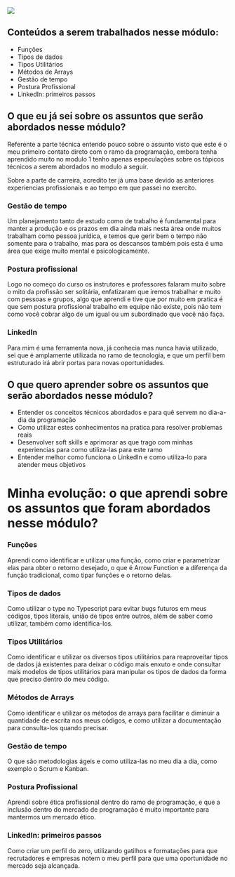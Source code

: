 

![](https://i.imgur.com/xG74tOh.png)


## Conteúdos a serem trabalhados nesse módulo:

- Funções
- Tipos de dados
- Tipos Utilitários
- Métodos de Arrays
- Gestão de tempo
- Postura Profissional
- LinkedIn: primeiros passos


## O que eu já sei sobre os assuntos que serão abordados nesse módulo?

Referente a parte técnica entendo pouco sobre o assunto visto que este é o meu primeiro contato direto com o ramo da programação, embora tenha aprendido muito no modulo 1 tenho apenas especulações sobre os tópicos técnicos a serem abordados no modulo a seguir.

Sobre a parte de carreira, acredito ter já uma base devido as anteriores experiencias profissionais e ao tempo em que passei no exercito. 
### Gestão de tempo
 Um planejamento tanto de estudo como de trabalho é fundamental para manter a produção e os prazos em dia ainda mais nesta área onde muitos trabalham como pessoa jurídica, e temos que gerir bem o tempo não somente para o trabalho, mas para os descansos também pois esta é uma área que exige muito mental e psicologicamente. 
### Postura profissional 
Logo no começo do curso os instrutores e professores falaram muito sobre o mito da profissão ser solitária, enfatizaram que iremos trabalhar e muito com pessoas e grupos, algo que aprendi e tive que por muito em pratica é que sem postura profissional trabalho em equipe não existe, pois não tem como você cobrar algo de um igual ou um subordinado que você não faça.
### LinkedIn
Para mim é uma ferramenta nova, já conhecia mas nunca havia utilizado, sei que é amplamente utilizada no ramo de tecnologia, e que um perfil bem estruturado irá abrir portas para novas oportunidades.

## O que quero aprender sobre os assuntos que serão abordados nesse módulo?

- Entender os conceitos técnicos abordados e para quê servem no dia-a-dia da programação
- Como utilizar estes conhecimentos na pratica para resolver problemas reais 
- Desenvolver soft skills e aprimorar as que trago com minhas experiencias para como utiliza-las para este ramo
- Entender melhor como funciona o LinkedIn e como utiliza-lo para atender meus objetivos


# Minha evolução: o que aprendi sobre os assuntos que foram abordados nesse módulo?

### Funções 
Aprendi como identificar e utilizar uma função, como criar e parametrizar elas para obter o retorno desejado, o que é Arrow Function e a diferença da função tradicional, como tipar funções e o retorno delas.

### Tipos de dados
Como utilizar o type no Typescript para evitar bugs futuros em meus códigos, tipos literais, união de tipos entre outros, além de saber como utilizar, também como identifica-los.

### Tipos Utilitários
Como identificar e utilizar os diversos tipos utilitários para reaproveitar tipos de dados já existentes para deixar o código mais enxuto e onde consultar mais modelos de tipos utilitários para manipular os tipos de dados da forma que preciso dentro do meu código.

### Métodos de Arrays
Como identificar e utilizar os métodos de arrays para facilitar e diminuir a quantidade de escrita nos meus códigos, e como utilizar a documentação para consulta-los quando precisar.

### Gestão de tempo
O que são metodologias ágeis e como utiliza-las no meu dia a dia, como exemplo o Scrum e Kanban.

### Postura Profissional
Aprendi sobre ética profissional dentro do ramo de programação, e que a inclusão dentro do mercado de programação é muito importante para mantermos um mercado ético.

### LinkedIn: primeiros passos
Como criar um perfil do zero, utilizando gatilhos e formatações para que recrutadores e empresas notem o meu perfil para que uma oportunidade no mercado seja alcançada.